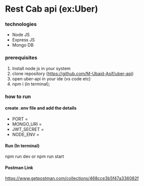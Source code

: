 # Rest Cab api (ex:Uber)

### technologies

- Node JS
- Express JS
- Mongo DB

### prerequisites

1. Install node js in your system
2. clone repository (https://github.com/M-Ubaid-Asif/uber-api)
3. open uber-api in your ide (vs code etc)
4. npm i (in terminal);

### how to run

#### create .env file and add the details

- PORT =
- MONGO_URI =
- JWT_SECRET =
- NODE_ENV =

#### Run (In terminal)

npm run dev or npm run start

#### Postman Link

https://www.getpostman.com/collections/468cce3b5f47a336082f
